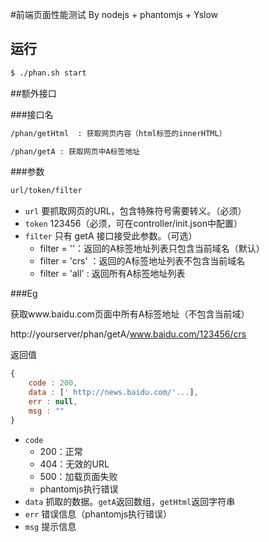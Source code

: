 #前端页面性能测试
By nodejs + phantomjs + Yslow

## 运行

```bash
$ ./phan.sh start
```

##额外接口

###接口名

```bash
/phan/getHtml  : 获取网页内容（html标签的innerHTML）
```

```bash
/phan/getA : 获取网页中A标签地址
```

###参数

```bash
url/token/filter
```

* `url` 要抓取网页的URL，包含特殊符号需要转义。（必须）
* `token` 123456（必须，可在controller/init.json中配置）
* `filter` 只有 getA 接口接受此参数。（可选）
    * filter = ''：返回的A标签地址列表只包含当前域名（默认）
    * filter = 'crs' ：返回的A标签地址列表不包含当前域名
    * filter = 'all' : 返回所有A标签地址列表

###Eg

获取www.baidu.com页面中所有A标签地址（不包含当前域）

http://yourserver/phan/getA/www.baidu.com/123456/crs

返回值

```js
{
    code : 200,
    data : [' http://news.baidu.com/'...],
    err : null,
    msg : ""
}
```

* `code`
    * 200：正常
    * 404：无效的URL
    * 500：加载页面失败
    * phantomjs执行错误
* `data` 抓取的数据。`getA`返回数组，`getHtml`返回字符串
* `err` 错误信息（phantomjs执行错误）
* `msg` 提示信息

